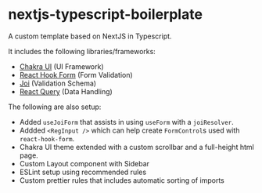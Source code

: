 # nextjs-typescript-boilerplate

A custom template based on NextJS in Typescript.

It includes the following libraries/frameworks:

- [Chakra UI](https://chakra-ui.com/) (UI Framework)
- [React Hook Form](https://react-hook-form.com/) (Form Validation)
- [Joi](https://joi.dev/api/) (Validation Schema)
- [React Query](https://react-query.tanstack.com/) (Data Handling)

The following are also setup:

- Added `useJoiForm` that assists in using `useForm` with a `joiResolver`.
- Addded `<RegInput />` which can help create `FormControl`s used with `react-hook-form`.
- Chakra UI theme extended with a custom scrollbar and a full-height html page.
- Custom Layout component with Sidebar
- ESLint setup using recommended rules
- Custom prettier rules that includes automatic sorting of imports